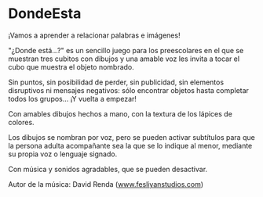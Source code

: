# DondeEsta

¡Vamos a aprender a relacionar palabras e imágenes!

"¿Donde está...?" es un sencillo juego para los preescolares en el que se muestran tres cubitos con dibujos y una amable voz les invita a tocar el cubo que muestra el objeto nombrado.

Sin puntos, sin posibilidad de perder, sin publicidad, sin elementos disruptivos ni mensajes negativos: sólo encontrar objetos hasta completar todos los grupos... ¡Y vuelta a empezar!

Con amables dibujos hechos a mano, con la textura de los lápices de colores.

Los dibujos se nombran por voz, pero se pueden activar subtítulos para que la persona adulta acompañante sea la que se lo indique al menor, mediante su propia voz o lenguaje signado.

Con música y sonidos agradables, que se pueden desactivar.

Autor de la música: David Renda (www.fesliyanstudios.com)
